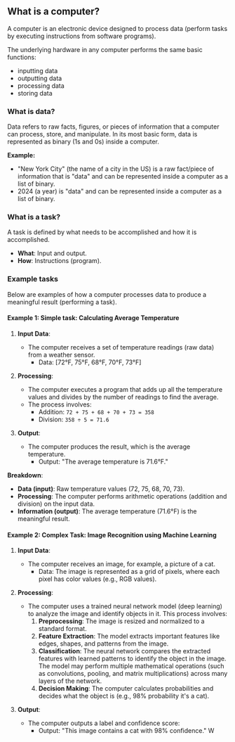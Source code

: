 ## What is a computer?

A computer is an electronic device designed to process data (perform tasks by executing instructions from software programs).

The underlying hardware in any computer performs the same basic functions:
  - inputting data
  - outputting data
  - processing data
  - storing data

### What is data?

Data refers to raw facts, figures, or pieces of information that a computer can process, store, and manipulate. In its most basic form, data is represented as binary (1s and 0s) inside a computer.

**Example:**
- "New York City" (the name of a city in the US) is a raw fact/piece of information that is "data" and can be represented inside a computer as a list of binary.
- 2024 (a year) is "data" and can be represented inside a computer as a list of binary.

### What is a task?

A task is defined by what needs to be accomplished and how it is accomplished.

- **What**: Input and output.
- **How**: Instructions (program).

### Example tasks

Below are examples of how a computer processes data to produce a meaningful result (performing a task).

#### Example 1: Simple task: Calculating Average Temperature

1. **Input Data**: 
   - The computer receives a set of temperature readings (raw data) from a weather sensor.
     - Data: [72°F, 75°F, 68°F, 70°F, 73°F]

2. **Processing**:
   - The computer executes a program that adds up all the temperature values and divides by the number of readings to find the average.
   - The process involves:
     - Addition: `72 + 75 + 68 + 70 + 73 = 358`
     - Division: `358 ÷ 5 = 71.6`

3. **Output**:
   - The computer produces the result, which is the average temperature.
     - Output: "The average temperature is 71.6°F."

**Breakdown**:
- **Data (input)**: Raw temperature values (72, 75, 68, 70, 73).
- **Processing**: The computer performs arithmetic operations (addition and division) on the input data.
- **Information (output)**: The average temperature (71.6°F) is the meaningful result.

#### Example 2: Complex Task: Image Recognition using Machine Learning

1. **Input Data**:
   - The computer receives an image, for example, a picture of a cat.
     - Data: The image is represented as a grid of pixels, where each pixel has color values (e.g., RGB values).

2. **Processing**:
   - The computer uses a trained neural network model (deep learning) to analyze the image and identify objects in it. This process involves:
     1. **Preprocessing**: The image is resized and normalized to a standard format.
     2. **Feature Extraction**: The model extracts important features like edges, shapes, and patterns from the image.
     3. **Classification**: The neural network compares the extracted features with learned patterns to identify the object in the image. The model may perform multiple mathematical operations (such as convolutions, pooling, and matrix multiplications) across many layers of the network.
     4. **Decision Making**: The computer calculates probabilities and decides what the object is (e.g., 98% probability it's a cat).

3. **Output**:
   - The computer outputs a label and confidence score:
     - Output: "This image contains a cat with 98% confidence."
W
